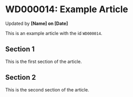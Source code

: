 # WD000014: Example Article #
Updated by **[Name] on [Date]**

This is an example article with the id `WD000014`.

## Section 1

This is the first section of the article.

## Section 2

This is the second section of the article.
